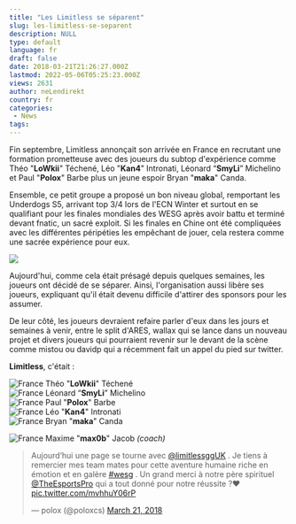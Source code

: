 ```yaml
---
title: "Les Limitless se séparent"
slug: les-limitless-se-separent
description: NULL
type: default
language: fr
draft: false
date: 2018-03-21T21:26:27.000Z
lastmod: 2022-05-06T05:25:23.000Z
views: 2631
author: neLendirekt
country: fr
categories:
 - News
tags:
---
```

Fin septembre, Limitless annonçait son arrivée en France en recrutant une formation prometteuse avec des joueurs du subtop d'expérience comme Théo "**LoWkii**" Téchené, Léo "**Kan4**" Intronati, Léonard “**SmyLi**” Michelino et Paul "**Polox**" Barbe plus un jeune espoir Bryan "**maka**" Canda.

Ensemble, ce petit groupe a proposé un bon niveau global, remportant les Underdogs S5, arrivant top 3/4 lors de l'ECN Winter et surtout en se qualifiant pour les finales mondiales des WESG après avoir battu et terminé devant fnatic, un sacré exploit. Si les finales en Chine ont été compliquées avec les différentes péripéties les empêchant de jouer, cela restera comme une sacrée expérience pour eux.

![](https://flickshot-ue.s3.eu-west-2.amazonaws.com/flickshot/picture/5a1f6a8eeaec4/pic.jpg)

Aujourd'hui, comme cela était présagé depuis quelques semaines, les joueurs ont décidé de se séparer. Ainsi, l'organisation aussi libère ses joueurs, expliquant qu'il était devenu difficile d'attirer des sponsors pour les assumer. 

De leur côté, les joueurs devraient refaire parler d'eux dans les jours et semaines à venir, entre le split d'ARES, wallax qui se lance dans un nouveau projet et divers joueurs qui pourraient revenir sur le devant de la scène comme mistou ou davidp qui a récemment fait un appel du pied sur twitter.

**Limitless**, c'était :

![France](/images/countries/fr.svg)⁠ Théo "**LoWkii**" Téchené  
![France](/images/countries/fr.svg)⁠ Léonard “**SmyLi**” Michelino  
![France](/images/countries/fr.svg)⁠ Paul "**Polox**" Barbe  
![France](/images/countries/fr.svg)⁠ Léo "**Kan4**" Intronati  
![France](/images/countries/fr.svg)⁠ Bryan "**maka**" Canda

![France](/images/countries/fr.svg)⁠ Maxime "**max0b**" Jacob _(coach)_

> Aujourd’hui une page se tourne avec [@limitlessggUK](https://twitter.com/limitlessggUK?ref%5Fsrc=twsrc%5Etfw) . Je tiens à remercier mes team mates pour cette aventure humaine riche en émotion et en galère [#wesg](https://twitter.com/hashtag/wesg?src=hash&ref%5Fsrc=twsrc%5Etfw) . Un grand merci à notre père spirituel [@TheEsportsPro](https://twitter.com/TheEsportsPro?ref%5Fsrc=twsrc%5Etfw) qui a tout donné pour notre réussite ?❤️ [pic.twitter.com/mvhhuY06rP](https://t.co/mvhhuY06rP)
> 
> — polox (@poloxcs) [March 21, 2018](https://twitter.com/poloxcs/status/976532370814918656?ref%5Fsrc=twsrc%5Etfw)
